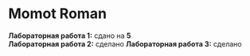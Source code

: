 # Momot Roman
<strong>Лабораторная работа 1:</strong> сдано на <strong>5</strong><br>
<strong>Лабораторная работа 2:</strong> сделано
<strong>Лабораторная работа 3:</strong> сделано
